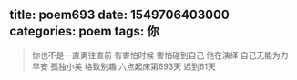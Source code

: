 title: poem693
date: 1549706403000
categories: poem
tags: 你
---
> 你也不是一直勇往直前
有害怕时候
害怕碰到自己
他在演绎
自己无能为力
早安
孤独小美
格致别趣
六点起床第693天 迟到61天